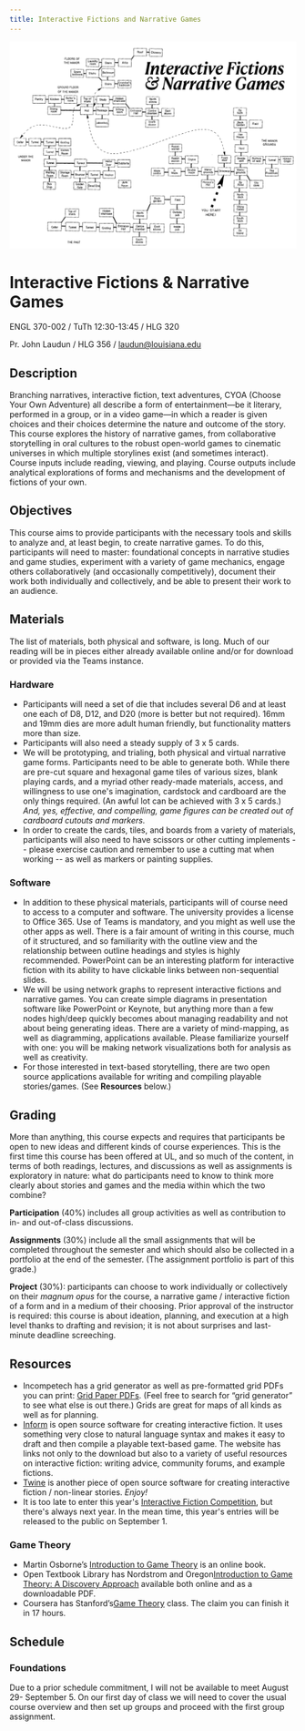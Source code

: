 ```yaml
---
title: Interactive Fictions and Narrative Games
---
```


![Branching Fiction Map](media/course-image-1.png)

# Interactive Fictions & Narrative Games
ENGL 370-002 / TuTh 12:30-13:45 / HLG 320

Pr. John Laudun / HLG 356 / laudun@louisiana.edu

## Description

Branching narratives, interactive fiction, text adventures, CYOA (Choose Your Own Adventure) all describe a form of entertainment—be it literary, performed in a group, or in a video game—in which a reader is given choices and their choices determine the nature and outcome of the story. This course explores the history of narrative games, from collaborative storytelling in oral cultures to the robust open-world games to cinematic universes in which multiple storylines exist (and sometimes interact). Course inputs include reading, viewing, and playing. Course outputs include analytical explorations of forms and mechanisms and the development of fictions of your own.

## Objectives

This course aims to provide participants with the necessary tools and skills to analyze and, at least begin, to create narrative games. To do this, participants will need to master: foundational concepts in narrative studies and game studies, experiment with a variety of game mechanics, engage others collaboratively (and occasionally competitively), document their work both individually and collectively, and be able to present their work to an audience.

## Materials

The list of materials, both physical and software, is long. Much of our reading will be in pieces either already available online and/or for download or provided via the Teams instance. 

### Hardware

* Participants will need a set of die that includes several D6 and at least one each of D8, D12, and D20 (more is better but not required). 16mm and 19mm dies are more adult human friendly, but functionality matters more than size.
* Participants will also need a steady supply of 3 x 5 cards.
* We will be prototyping, and trialing, both physical and virtual narrative game forms. Participants need to be able to generate both. While there are pre-cut square and hexagonal game tiles of various sizes, blank playing cards, and a myriad other ready-made materials, access, and willingness to use one's imagination, cardstock and cardboard are the only things required. (An awful lot can be achieved with 3 x 5 cards.) *And, yes, effective, and compelling, game figures can be created out of cardboard cutouts and markers.* 
* In order to create the cards, tiles, and boards from a variety of materials, participants will also need to have scissors or other cutting implements -- please exercise caution and remember to use a cutting mat when working -- as well as markers or painting supplies.

### Software

* In addition to these physical materials, participants will of course need to access to a computer and software. The university provides a license to Office 365. Use of Teams is mandatory, and you might as well use the other apps as well. There is a fair amount of writing in this course, much of it structured, and so familiarity with the outline view and the relationship between outline headings and styles is highly recommended. PowerPoint can be an interesting platform for interactive fiction with its ability to have clickable links between non-sequential slides.
* We will be using network graphs to represent interactive fictions and narrative games. You can create simple diagrams in presentation software like PowerPoint or Keynote, but anything more than a few nodes high/deep quickly becomes about managing readability and not about being generating ideas. There are a variety of mind-mapping, as well as diagramming, applications available. Please familiarize yourself with one: you will be making network visualizations both for analysis as well as creativity.
* For those interested in text-based storytelling, there are two open source applications available for writing and compiling playable stories/games. (See **Resources** below.)

## Grading

More than anything, this course expects and requires that participants be open to new ideas and different kinds of course experiences. This is the first time this course has been offered at UL, and so much of the content, in terms of both readings, lectures, and discussions as well as assignments is exploratory in nature: what do participants need to know to think more clearly about stories and games and the media within which the two combine? 

**Participation** (40%) includes all group activities as well as contribution to in- and out-of-class discussions.

**Assignments** (30%) include all the small assignments that will be completed throughout the semester and which should also be collected in a portfolio at the end of the semester. (The assignment portfolio is part of this grade.)

**Project** (30%): participants can choose to work individually or collectively on their *magnum opus* for the course, a narrative game / interactive fiction of a form and in a medium of their choosing. Prior approval of the instructor is required: this course is about ideation, planning, and execution at a high level thanks to drafting and revision; it is not about surprises and last-minute deadline screeching.

## Resources 

* Incompetech has a grid generator as well as pre-formatted grid PDFs you can print: [Grid Paper PDFs](https://incompetech.com/graphpaper/). (Feel free to search for “grid generator” to see what else is out there.) Grids are great for maps of all kinds as well as for planning.
* [Inform](https://ganelson.github.io/inform-website/) is open source software  for creating interactive fiction. It uses something very close to natural language syntax and makes it easy to draft and then compile a playable text-based game. The website has links not only to the download but also to a variety of useful resources on interactive fiction: writing advice, community forums, and example fictions.
* [Twine](http://twinery.org) is another piece of open source software for creating interactive fiction / non-linear stories. *Enjoy!*
* It is too late to enter this year's [Interactive Fiction Competition](https://ifcomp.org/), but there's always next year. In the mean time, this year's entries will be released to the public on September 1.

### Game Theory

* Martin Osborne’s [Introduction to Game Theory](https://www.economics.utoronto.ca/osborne/igt/) is an online book.
* Open Textbook Library has Nordstrom and Oregon[Introduction to Game Theory: A Discovery Approach](https://open.umn.edu/opentextbooks/textbooks/802) available both online and as a downloadable PDF.
* Coursera has Stanford’s[Game Theory](https://www.coursera.org/learn/game-theory-1) class. The claim you can finish it in 17 hours.

## Schedule

### Foundations

Due to a prior schedule commitment, I will not be available to meet August 29- September 5. On our first day of class we will need to cover the usual course overview and then set up groups and proceed with the first group assignment.

<!--
Go to https://ncase.me/trust/. Play the game. Write down two things: (1) Implications of the game theory behind “The Prisoner’s Dilemma” for game design and (2) the implications for life.

Assignment. Your first creative assignment is to write a simple branching narrative with a walk of at least four nodes. There must be at least two branches. (For those keeping track: this means at least three outcomes, but you can write the story such that paths merge past a branch.)
-->